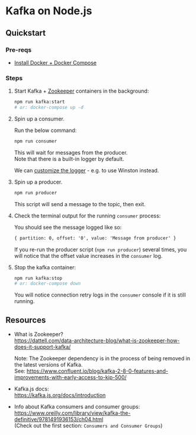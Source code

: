 # Kafka on Node.js

## Quickstart

### Pre-reqs

- [Install Docker + Docker Compose](https://docs.docker.com/compose/install/)

### Steps

1. Start Kafka + [Zookeeper](#resources) containers in the background:

   ```sh
   npm run kafka:start
   # or: docker-compose up -d
   ```

2. Spin up a consumer.

   Run the below command:

   ```sh
   npm run consumer
   ```

   This will wait for messages from the producer.  
   Note that there is a built-in logger by default.

   We can [customize the logger](https://kafka.js.org/docs/custom-logger) - e.g. to use Winston instead.

3. Spin up a producer.

   ```sh
   npm run producer
   ```

   This script will send a message to the topic, then exit.

4. Check the terminal output for the running `consumer` process:

   You should see the message logged like so:

   ```txt
   { partition: 0, offset: '0', value: 'Message from producer' }
   ```

   If you re-run the producer script (`npm run producer`) several times,
   you will notice that the offset value increases in the `consumer` log.

5. Stop the kafka container:

   ```sh
   npm run kafka:stop
   # or: docker-compose down
   ```

   You will notice connection retry logs in the `consumer` console if it is still running.

## Resources

- What is Zookeeper?  
  <https://dattell.com/data-architecture-blog/what-is-zookeeper-how-does-it-support-kafka/>

  Note: The Zookeeper dependency is in the process of being removed in the latest versions of Kafka.  
  See: <https://www.confluent.io/blog/kafka-2-8-0-features-and-improvements-with-early-access-to-kip-500/>

- Kafka.js docs:  
  <https://kafka.js.org/docs/introduction>

- Info about Kafka consumers and consumer groups:  
  <https://www.oreilly.com/library/view/kafka-the-definitive/9781491936153/ch04.html>  
  (Check out the first section: `Consumers and Consumer Groups`)
